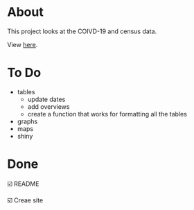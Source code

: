 # About
This project looks at the COIVD-19 and census data. 

View [here](https://rbolt13.github.io/covid19/).

# To Do
* tables
   + update dates
   + add overviews
   + create a function that works for formatting all the tables
* graphs 
* maps
* shiny

# Done 
☑️ README

☑️ Creae site
